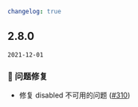 ```yaml
changelog: true
```

## 2.8.0

`2021-12-01`

### 🐛 问题修复

- 修复 disabled 不可用的问题 ([#310](https://github.com/arco-design/arco-design-vue/pull/310))

